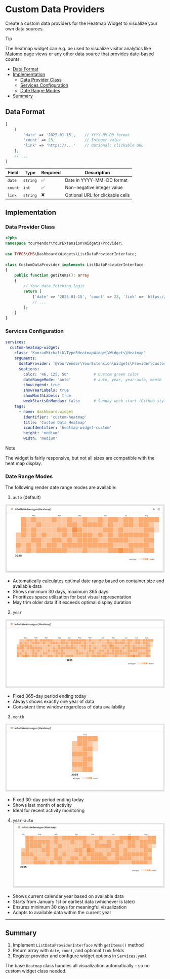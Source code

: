 # Custom Data Providers

Create a custom data providers for the Heatmap Widget to visualize your own data sources.

> [!tip]
> The heatmap widget can e.g. be used to visualize visitor analytics like [Matomo](https://matomo.org/) page views or any other data source that provides date-based counts.

- [Data Format](#data-format)
- [Implementation](#implementation)
  - [Data Provider Class](#data-provider-class)
  - [Services Configuration](#services-configuration)
  - [Date Range Modes](#date-range-modes)
- [Summary](#summary)

## Data Format

```php
[
    [
        'date' => '2025-01-15',    // YYYY-MM-DD format
        'count' => 23,             // Integer value
        'link' => 'https://...'    // Optional: clickable URL
    ],
    // ...
]
```

| Field | Type | Required | Description |
|-------|------|----------|-------------|
| `date` | `string` | ✅ | Date in YYYY-MM-DD format |
| `count` | `int` | ✅ | Non-negative integer value |
| `link` | `string` | ❌ | Optional URL for clickable cells |

## Implementation

### Data Provider Class

```php
<?php
namespace YourVendor\YourExtension\Widgets\Provider;

use TYPO3\CMS\Dashboard\Widgets\ListDataProviderInterface;

class CustomDataProvider implements ListDataProviderInterface
{
    public function getItems(): array
    {
        // Your data fetching logic
        return [
            ['date' => '2025-01-15', 'count' => 23, 'link' => 'https://...'],
            // ...
        ];
    }
}
```

### Services Configuration

```yaml
services:
  custom-heatmap-widget:
    class: 'KonradMichalik\Typo3HeatmapWidget\Widgets\Heatmap'
    arguments:
      $dataProvider: '@YourVendor\YourExtension\Widgets\Provider\CustomDataProvider'
      $options:
        color: '46, 125, 50'           # Custom green color
        dateRangeMode: 'auto'          # auto, year, year-auto, month
        showLegend: true
        showYearLabels: true
        showMonthLabels: true
        weekStartsOnMonday: false      # Sunday week start (GitHub style)
    tags:
      - name: dashboard.widget
        identifier: 'custom-heatmap'
        title: 'Custom Data Heatmap'
        iconIdentifier: 'heatmap-widget-custom'
        height: 'medium'
        width: 'medium'
```

> [!note]
> The widget is fairly responsive, but not all sizes are compatible with the heat map display.

### Date Range Modes

The following render date range modes are available:

1. `auto` (default)

![Mode auto](Documentation/Images/mode-auto.jpg "Mode auto")

- Automatically calculates optimal date range based on container size and available data
- Shows minimum 30 days, maximum 365 days
- Prioritizes space utilization for best visual representation
- May trim older data if it exceeds optimal display duration

2. `year`

![Mode year](Documentation/Images/mode-year.jpg "Mode year")

- Fixed 365-day period ending today
- Always shows exactly one year of data
- Consistent time window regardless of data availability

3. `month`

![Mode month](Documentation/Images/mode-month.jpg "Mode month")

- Fixed 30-day period ending today
- Shows last month of activity
- Ideal for recent activity monitoring

4. `year-auto`
![Mode year-auto](Documentation/Images/mode-year-auto.jpg "Mode year-auto")

- Shows current calendar year based on available data
- Starts from January 1st or earliest data (whichever is later)
- Ensures minimum 30 days for meaningful visualization
- Adapts to available data within the current year

---

## Summary

1. Implement `ListDataProviderInterface` with `getItems()` method
2. Return array with `date`, `count`, and optional `link` fields
3. Register provider and configure widget options in `Services.yaml`

The base `Heatmap` class handles all visualization automatically - so no custom widget class needed.